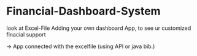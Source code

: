 # Financial-Dashboard-System
look at Excel-File
Adding your own dashboard App, to see ur customized finacial support


-> App connected with the excelfile (using API or java bib.) 
